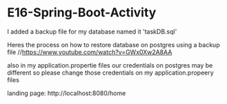# E16-Spring-Boot-Activity


I added a backup file for my database named it 'taskDB.sql'

Heres the process on how to restore database on postgres using a backup file //https://www.youtube.com/watch?v=GWx0Xw2A8AA

also in my application.propertie files our credentials on postgres may be different so please change those credentials on my application.propeery files

landing page: http://localhost:8080/home
